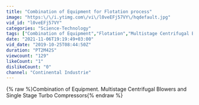 ```yaml
---
title: "Combination of Equipment for Flotation process"
image: "https:\/\/i.ytimg.com\/vi\/l0veEFj57VY\/hqdefault.jpg"
vid_id: "l0veEFj57VY"
categories: "Science-Technology"
tags: ["Combination of Equipment","Flotation","Multistage Centrifugal Blowers"]
date: "2021-11-06T19:19:49+03:00"
vid_date: "2019-10-25T08:44:50Z"
duration: "PT2M42S"
viewcount: "129"
likeCount: "1"
dislikeCount: "0"
channel: "Continental Industrie"
---
```

{% raw %}Combination of Equipment. Multistage Centrifugal Blowers and Single Stage Turbo Compressors{% endraw %}
